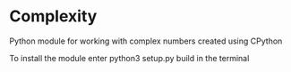 # Complexity
Python module for working with complex numbers created using CPython

To install the module enter python3 setup.py build in the terminal
